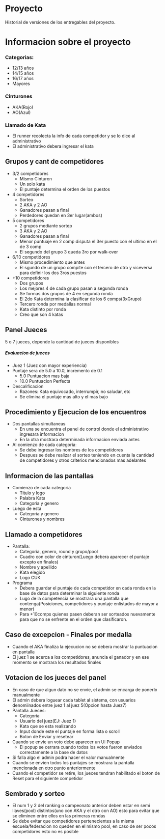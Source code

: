 # Proyecto
Historial de versiones de los entregables del proyecto.


# Informacion sobre el proyecto

### Categorias:
* 12/13 años
* 14/15 años
* 16/17 años
* Mayores

### Cinturones
* AKA(Rojo)
* AO(Azul)

### Llamado de Kata
* El runner recolecta la info de cada competidor y se lo dice al administrativo
* El administrativo debera ingresar el kata 

## Grupos y cant de competidores
* 3/2 competidores
	* Mismo Cinturon
	* Un solo kata
	* El puntaje determina el orden de los puestos
* 4 competidores
	* Sorteo
	* 2 AKA y 2 AO
	* Ganadores pasan a final
	* Perdedores quedan en 3er lugar(ambos)
* 5 competidores
	* 2 grupos mediante sortep
	* 3 AKA y 2 AO
	* Ganadores pasan a final
	* Menor puntuaje en 2 comp disputa el 3er puesto con el ultimo en el de 3 comp
	* El segundo del grupo 3 queda 3ro por walk-over
* 6/10 competidores
	* Mismo procedimiento que antes
	* El sgundo de un grupo compite con el tercero de otro y viceversa para definir los dos 3ros puestos
* +10 competidores
	* Dos grupos
	* Los mejores 4 de cada grupo pasan a segunda ronda
	* Se formas dos grupos de 4 en segunda ronda
	* El 2do Kata determina la clasificar de los 6 comps(3xGrupo)
	* Tercero ronda por medallas normal
	* Kata distinto por ronda
	* Creo que son 4 katas

## Panel Jueces
5 o 7 jueces, depende la cantidad de jueces disponibles
##### Evaluacion de jueces
* Juez 1 (Juez con mayor experiencia)
* Puntaje sera de 5.0 a 10.0, incremento de 0.1
	* 5.0 Puntuacion mas baja
	* 10.0 Puntuacion Perfecta
* Descalificacion
	* Razones: Kata equivocado, interrumpir, no saludar, etc
	* Se elimina el puntaje mas alto y el mas bajo

## Procedimiento y Ejecucion de los encuentros
* Dos pantallas simultaneas
	* En una se encuentra el panel de control donde el administrativo ingresara informacion
	* En la otra mostrara determinada informacion enviada antes
* Al comienzo de cada categoria:
	* Se debe ingresar los nombres de los competidores
	* Despues se debe realizar el sorteo teniendo en cuenta la cantidad de competidores y otros criterios mencionados mas adelantes

## Informacion de las pantallas
* Comienzo de cada categoria
	* Titulo y logo
	* Palabra Kata
	* Categoria y genero
* Luego de esta
	* Categoria y genero
	* Cinturones y nombres

## Llamado a competidores
* Pantalla:
	* Categoria, genero, round y grupo/pool
	* Cuadro con color de cinturon(Luego debera aparecer el puntaje excepto en finales)
	* Nombre y apellido
	* Kata elegido
	* Logo CUK
* Programa
	* Debera guardar el puntaje de cada competidor en cada ronda 	  en la base de datos para determinar la siguiente ronda
	* Lugo de la competencia se mostrara una pantalla que contenga(Posiciones, competidores y puntaje enlistados de mayor a menor)
	* Para +10comps quienes pasen deberan ser sorteados nuevamente para que no se enfrente en el orden que clasificaron.

## Caso de excepcion - Finales por medalla
* Cuando el AKA finaliza la ejecucion no se debera mostrar la puntuacion en pantalla
* El juez 1 se acerca a los competidores, anuncia el ganador y en ese momento se mostrara los resultados finales

## Votacion de los jueces del panel
* En caso de que algun dato no se envie, el admin se encarga de ponerlo manualmente
* El admin debera loguear cada tablet al sistema, con usuarios denomiinados entre juez 1 al juez 5(Opcion hasta Juez7)
* Pantalla Jueces:
	* Categoria
	* Usuario del juez(EJ: Juez 1)
	* Kata que se esta realizando
	* Input donde este el puntaje en forma lista o scroll
	* Boton de Enviar y resetear
* Cuando se envie un voto debe aparecer un UI Popup
	 * El popup se cerrara cuando todos los votos fueron enviados correctamente a la base de datos
* Si falla algo el admin podra hacer el valor manualmente
* Cuando se envien todos los puntajes se mostrara la pantalla mencionada en otro punto anteriormente
* Cuando el competidor se retire, los jueces tendran habilitado el boton de Reset para el siguiente competidor


## Sembrado y sorteo
* El num 1 y 2 del ranking o campeonato anterior deben estar en semi llaves(pool) distintos(uno con AKA y el otro con AO) esto para evitar que se eliminen entre ellos en las primeras rondas
* Se debe evitar que competidores pertenecientes a la misma escuela/federacion no queden en el mismo pool, en caso de ser pocos competidores esto no es posible 